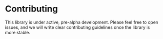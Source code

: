 # Contributing

This library is under active, pre-alpha development. Please feel free to open issues, and we will write clear contributing guidelines once the library is more stable.

